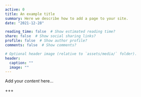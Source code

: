 ```yaml
---
active: 0
title: An example title
summary: Here we describe how to add a page to your site.
date: "2021-12-28"

reading_time: false  # Show estimated reading time?
share: false  # Show social sharing links?
profile: false  # Show author profile?
comments: false  # Show comments?

# Optional header image (relative to `assets/media/` folder).
header:
  caption: ""
  image: ""
---
```


Add your *content* here...

+++